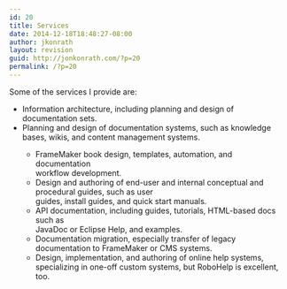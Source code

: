 ```yaml
---
id: 20
title: Services
date: 2014-12-18T18:48:27-08:00
author: jkonrath
layout: revision
guid: http://jonkonrath.com/?p=20
permalink: /?p=20
---
```

Some of the services I provide are:

  * Information architecture, including planning and design of  
    documentation sets.
  * Planning and design of documentation systems, such as knowledge  
    bases, wikis, and content management systems.</p> 
      * FrameMaker book design, templates, automation, and documentation  
        workflow development.
      * Design and authoring of end-user and internal conceptual and  
        procedural guides, such as user  
        guides, install guides, and quick start manuals.
      * API documentation, including guides, tutorials, HTML-based docs such as  
        JavaDoc or Eclipse Help, and examples.
      * Documentation migration, especially transfer of legacy  
        documentation to FrameMaker or CMS systems.
      * Design, implementation, and authoring of online help systems,  
        specializing in one-off custom systems, but RoboHelp is excellent, too. </ul></p>